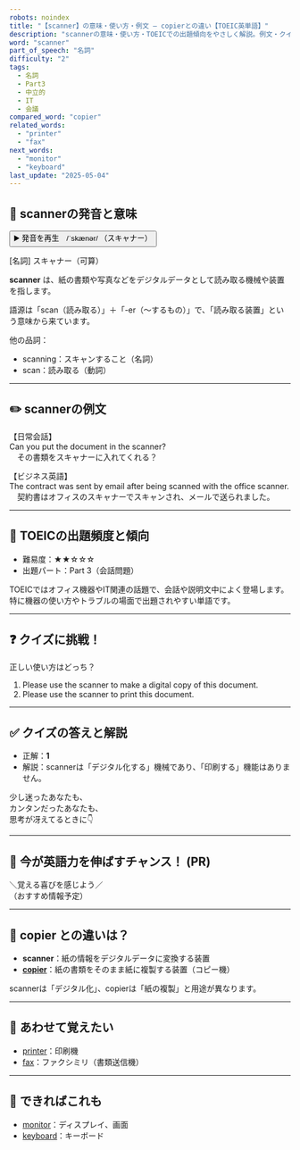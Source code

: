 ```yaml
---
robots: noindex
title: "【scanner】の意味・使い方・例文 ― copierとの違い【TOEIC英単語】"
description: "scannerの意味・使い方・TOEICでの出題傾向をやさしく解説。例文・クイズ付きでcopierとの違いもわかりやすく学べます。"
word: "scanner"
part_of_speech: "名詞"
difficulty: "2"
tags:
  - 名詞
  - Part3
  - 中立的
  - IT
  - 会議
compared_word: "copier"
related_words:
  - "printer"
  - "fax"
next_words:
  - "monitor"
  - "keyboard"
last_update: "2025-05-04"
---
```


## 🔰 scannerの発音と意味

<button class="play-audio" onclick="playTTS('scanner')">
  <span class="play-audio-main">
    ▶️ 発音を再生　/ˈskænər/
  </span>
  <span class="play-audio-sub">
    （スキャナー）
  </span>
</button>

[名詞] スキャナー（可算）

**scanner** は、紙の書類や写真などをデジタルデータとして読み取る機械や装置を指します。

語源は「scan（読み取る）」＋「-er（～するもの）」で、「読み取る装置」という意味から来ています。

他の品詞：  
- scanning：スキャンすること（名詞）
- scan：読み取る（動詞）

---

## ✏️ scannerの例文

【日常会話】  
Can you put the document in the scanner?  
　その書類をスキャナーに入れてくれる？

【ビジネス英語】  
The contract was sent by email after being scanned with the office scanner.  
　契約書はオフィスのスキャナーでスキャンされ、メールで送られました。

---

## 🎯 TOEICの出題頻度と傾向

- 難易度：★★☆☆☆
- 出題パート：Part 3（会話問題）

TOEICではオフィス機器やIT関連の話題で、会話や説明文中によく登場します。特に機器の使い方やトラブルの場面で出題されやすい単語です。

---

## ❓ クイズに挑戦！

正しい使い方はどっち？

1. Please use the scanner to make a digital copy of this document.  
2. Please use the scanner to print this document.

---

## ✅ クイズの答えと解説

- 正解：**1**
- 解説：scannerは「デジタル化する」機械であり、「印刷する」機能はありません。

少し迷ったあなたも、  
カンタンだったあなたも、  
思考が冴えてるときに👇️

---

## 🚀 今が英語力を伸ばすチャンス！ (PR)

<div class="info-center">
＼覚える喜びを感じよう／<br>  
（おすすめ情報予定）
</div>

---

## 🤔  copier との違いは？

- **scanner**：紙の情報をデジタルデータに変換する装置
- **[copier](/word/copier/)**：紙の書類をそのまま紙に複製する装置（コピー機）

scannerは「デジタル化」、copierは「紙の複製」と用途が異なります。

---

## 🧩 あわせて覚えたい

- [printer](/word/printer/)：印刷機
- [fax](/word/fax/)：ファクシミリ（書類送信機）

---

## 📖 できればこれも

- [monitor](/word/monitor/)：ディスプレイ、画面
- [keyboard](/word/keyboard/)：キーボード

<!-- cvid: aid15_bid42 -->
